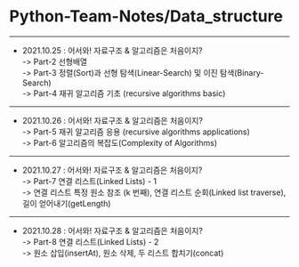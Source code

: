 # Python-Team-Notes/Data_structure

***
* 2021.10.25 : 어서와! 자료구조 & 알고리즘은 처음이지?  
-> Part-2 선형배열   
-> Part-3 정렬(Sort)과 선형 탐색(Linear-Search) 및 이진 탐색(Binary-Search)   
-> Part-4 재귀 알고리즘 기초  (recursive algorithms basic)   


***   
* 2021.10.26 : 어서와! 자료구조 & 알고리즘은 처음이지?  
-> Part-5 재귀 알고리즘 응용  (recursive algorithms applications)    
-> Part-6 알고리즘의 복잡도(Complexity of Algorithms)    



***   
* 2021.10.27 : 어서와! 자료구조 & 알고리즘은 처음이지?  
-> Part-7 연결 리스트(Linked Lists) - 1    
-> 연결 리스트 특정 원소 참조 (k 번째), 연결 리스트 순회(Linked list traverse), 길이 얻어내기(getLength)   
 

***   
* 2021.10.28 : 어서와! 자료구조 & 알고리즘은 처음이지?  
-> Part-8 연결 리스트(Linked Lists) - 2   
-> 원소 삽입(insertAt), 원소 삭제, 두 리스트 합치기(concat)        
